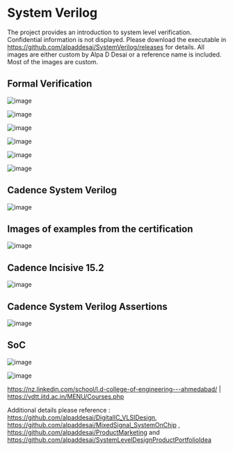 # System Verilog 

The project provides an introduction to system level verification. Confidential information is not displayed. Please download the executable in https://github.com/alpaddesai/SystemVerilog/releases for details. All images are either custom by Alpa D Desai or a reference name is included. Most of the images are custom. 

## Formal Verification
![image](SVImage.png)

![image](Image2.png)

![image](SystemLevelModeling.png)

![image](FPGAVivadoDesignSuiteImage.png)

![image](HardentStudentCertificate.png)

![image](SystemVerilog.jpg)

## Cadence System Verilog 
![image](SystemVerilogCertificate.jpg)
## Images of examples from the certification
![image](CadenceCertificationLabworkExample.jpg)
## Cadence Incisive 15.2
![image](LabSimulations.png)


## Cadence System Verilog Assertions
![image](SystemVerilogAssertions.png)

## SoC 
![image](SoC_SystemVerilog.jpg)

![image](USCopyrightCertificateofRegistration.png)

https://nz.linkedin.com/school/l.d-college-of-engineering---ahmedabad/  |   https://vdtt.iitd.ac.in/MENU/Courses.php

Additional details please reference : https://github.com/alpaddesai/DigitalIC_VLSIDesign, https://github.com/alpaddesai/MixedSignal_SystemOnChip , https://github.com/alpaddesai/ProductMarketing and https://github.com/alpaddesai/SystemLevelDesignProductPortfolioIdea


